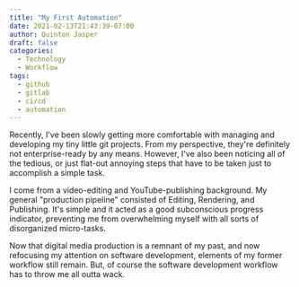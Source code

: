 ```yaml
---
title: "My First Automation"
date: 2021-02-13T21:43:39-07:00
author: Quinton Jasper
draft: false
categories:
  - Technology
  - Workflow
tags:
  - github
  - gitlab
  - ci/cd
  - automation
---
```


Recently, I've been slowly getting more comfortable with managing and developing my tiny little git projects. From my perspective, they're definitely not enterprise-ready by any means. However, I've also been noticing all of the tedious, or just flat-out annoying steps that have to be taken just to accomplish a simple task.  

I come from a video-editing and YouTube-publishing background. My general "production pipeline" consisted of Editing, Rendering, and Publishing. It's simple and it acted as a good subconscious progress indicator, preventing me from overwhelming myself with all sorts of disorganized micro-tasks.  

Now that digital media production is a remnant of my past, and now refocusing my attention on software development, elements of my former workflow still remain. But, of course the software development workflow has to throw me all outta wack. 
